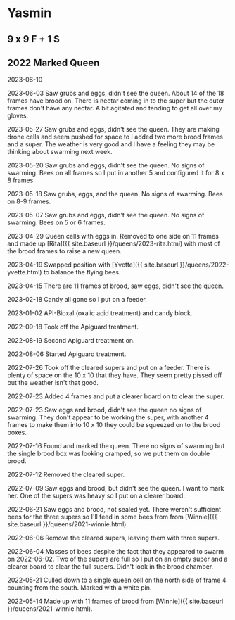 # Yasmin

## 9 x 9 F + 1 S

## 2022 Marked Queen

2023-06-10 

2023-06-03 Saw grubs and eggs, didn't see the queen. About 14 of the 18 frames have brood on.  There is nectar coming in to the super but the outer frames don't have any nectar.  A bit agitated and tending to get all over my gloves.

2023-05-27 Saw grubs and eggs, didn't see the queen.  They are making drone cells and seem pushed for space to I added two more brood frames and a super.  The weather is very good and I have a feeling they may be thinking about swarming next week.

2023-05-20 Saw grubs and eggs, didn't see the queen.  No signs of swarming.  Bees on all frames so I put in another 5 and configured it for 8 x 8 frames.

2023-05-18 Saw grubs, eggs, and the queen.  No signs of swarming.  Bees on 8-9 frames.

2023-05-07 Saw grubs and eggs, didn't see the queen.  No signs of swarming.  Bees on 5 or 6 frames.

2023-04-29 Queen cells with eggs in.  Removed to one side on 11 frames and made up [Rita]({{ site.baseurl }}/queens/2023-rita.html) with most of the brood frames to raise a new queen.

2023-04-19 Swapped position with [Yvette]({{ site.baseurl }}/queens/2022-yvette.html) to balance the flying bees.

2023-04-15 There are 11 frames of brood, saw eggs, didn't see the queen.

2023-02-18 Candy all gone so I put on a feeder.

2023-01-02 API-Bioxal (oxalic acid treatment) and candy block.

2022-09-18 Took off the Apiguard treatment.

2022-08-19 Second Apiguard treatment on.

2022-08-06 Started Apiguard treatment.

2022-07-26 Took off the cleared supers and put on a feeder.  There is plenty of space on the 10 x 10 that they have.  They seem pretty pissed off but the weather isn't that good.

2022-07-23 Added 4 frames and put a clearer board on to clear the super.

2022-07-23 Saw eggs and brood, didn't see the queen no signs of swarming. They don't appear to be working the super, with another 4 frames to make them into 10 x 10 they could be squeezed on to the brood boxes.

2022-07-16 Found and marked the queen.  There no signs of swarming but the single brood box was looking cramped, so we put them on double brood.

2022-07-12 Removed the cleared super.

2022-07-09 Saw eggs and brood, but didn't see the queen. I want to mark her.  One of the supers was heavy so I put on a clearer board.

2022-06-21 Saw eggs and brood, not sealed yet.  There weren't sufficient bees for the three supers so I'll feed in some bees from from [Winnie]({{ site.baseurl }}/queens/2021-winnie.html).

2022-06-06 Remove the cleared supers, leaving them with three supers.

2022-06-04 Masses of bees despite the fact that they appeared to swarm on 2022-06-02.  Two of the supers are full so I put on an empty super and a clearer board to clear the full supers.  Didn't look in the brood chamber.

2022-05-21 Culled down to a single queen cell on the north side of frame 4 counting from the south.  Marked with a white pin.

2022-05-14 Made up with 11 frames of brood from [Winnie]({{ site.baseurl }}/queens/2021-winnie.html).
